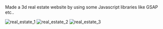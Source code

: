 Made a 3d real estate website by using some Javascript libraries like GSAP etc..

![real_estate_1](https://github.com/Dig092/Real-Estate-Website/assets/111168966/bdcc8240-de6f-4339-bc23-5c5d9c95a100)
![real_estate_2](https://github.com/Dig092/Real-Estate-Website/assets/111168966/1bee9dc6-a7ed-411c-8391-5bb8e1c7f27e)
![real_estate_3](https://github.com/Dig092/Real-Estate-Website/assets/111168966/f9ed49a7-8aec-4719-bbb1-260a4f454cdc)
